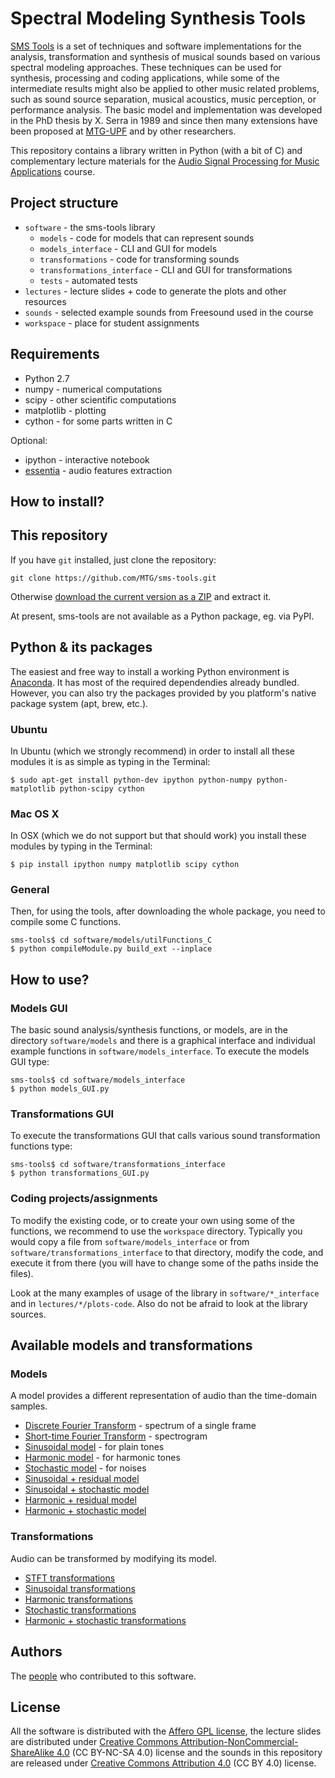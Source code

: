 # Spectral Modeling Synthesis Tools

[SMS Tools](http://mtg.upf.edu/technologies/sms) is a set of techniques and software implementations for the analysis, transformation and synthesis of musical sounds based on various spectral modeling approaches. These techniques can be used for synthesis, processing and coding applications, while some of the intermediate results might also be applied to other music related problems, such as sound source separation, musical acoustics, music perception, or performance analysis. The basic model and implementation was developed in the PhD thesis by X. Serra in 1989 and since then many extensions have been proposed at [MTG-UPF](http://mtg.upf.edu/) and by other researchers.

This repository contains a library written in Python (with a bit of C) and complementary lecture materials for the [Audio Signal Processing for Music Applications](https://www.coursera.org/course/audio) course.

## Project structure

- `software` - the sms-tools library
  - `models` - code for models that can represent sounds
  - `models_interface` - CLI and GUI for models
  - `transformations` - code for transforming sounds
  - `transformations_interface` - CLI and GUI for transformations
  - `tests` - automated tests
- `lectures` - lecture slides + code to generate the plots and other resources
- `sounds` - selected example sounds from Freesound used in the course
- `workspace` - place for student assignments

## Requirements

- Python 2.7
- numpy - numerical computations
- scipy - other scientific computations
- matplotlib - plotting
- cython - for some parts written in C

Optional:

- ipython - interactive notebook
- [essentia](http://essentia.upf.edu/) - audio features extraction

## How to install?

## This repository

If you have `git` installed, just clone the repository:

```
git clone https://github.com/MTG/sms-tools.git
```

Otherwise [download the current version as a ZIP](https://github.com/MTG/sms-tools/archive/master.zip) and extract it.

At present, sms-tools are not available as a Python package, eg. via PyPI.

## Python & its packages

The easiest and free way to install a working Python environment is [Anaconda](https://www.continuum.io/downloads). It has most of the required dependendies already bundled. However, you can also try the packages provided by you platform's native package system (apt, brew, etc.).

### Ubuntu

In Ubuntu (which we strongly recommend) in order to install all these modules it is as simple as typing in the Terminal:

```
$ sudo apt-get install python-dev ipython python-numpy python-matplotlib python-scipy cython
```

### Mac OS X

In OSX (which we do not support but that should work) you install these modules by typing in the Terminal:

```
$ pip install ipython numpy matplotlib scipy cython
```

### General

Then, for using the tools, after downloading the whole package, you need to compile some C functions.

```
sms-tools$ cd software/models/utilFunctions_C
$ python compileModule.py build_ext --inplace
```

## How to use?

### Models GUI

The basic sound analysis/synthesis functions, or models, are in the directory `software/models` and there is a graphical interface and individual example functions in `software/models_interface`. To execute the models GUI type:

```
sms-tools$ cd software/models_interface
$ python models_GUI.py
```

### Transformations GUI

To execute the transformations GUI that calls various sound transformation functions type:

```
sms-tools$ cd software/transformations_interface
$ python transformations_GUI.py
```

### Coding projects/assignments

To modify the existing code, or to create your own using some of the functions, we recommend to use the `workspace` directory. Typically you would copy a file from `software/models_interface` or from `software/transformations_interface` to that directory, modify the code, and execute it from there (you will have to change some of the paths inside the files).

Look at the many examples of usage of the library in `software/*_interface` and in `lectures/*/plots-code`. Also do not be afraid to look at the library sources.

## Available models and transformations

### Models

A model provides a different representation of audio than the time-domain samples.

- [Discrete Fourier Transform](software/models/dftModel.py) - spectrum of a single frame
- [Short-time Fourier Transform](software/models/stft.py) - spectrogram
- [Sinusoidal model](software/models/sineModel.py) - for plain tones
- [Harmonic model](software/models/harmonicModel.py) - for harmonic tones
- [Stochastic model](software/models/stochasticModel.py) - for noises
- [Sinusoidal + residual model](software/models/sprModel.py)
- [Sinusoidal + stochastic model](software/models/spsModel.py)
- [Harmonic + residual model](software/models/hprModel.py)
- [Harmonic + stochastic model](software/models/hpsModel.py)

### Transformations

Audio can be transformed by modifying its model.

- [STFT transformations](stftTransformations.py)
- [Sinusoidal transformations](sineTransformations.py)
- [Harmonic transformations](harmonicTransformations.py)
- [Stochastic transformations](stochasticTransformations.py)
- [Harmonic + stochastic transformations](hpsTransformations.py)

## Authors

The [people](AUTHORS) who contributed to this software.

## License

All the software is distributed with the [Affero GPL license](http://www.gnu.org/licenses/agpl-3.0.en.html), the lecture slides are distributed under [Creative Commons Attribution-NonCommercial-ShareAlike 4.0](http://creativecommons.org/licenses/by-nc-sa/4.0/) (CC BY-NC-SA 4.0) license and the sounds in this repository are released under [Creative Commons Attribution 4.0](http://creativecommons.org/licenses/by/4.0/) (CC BY 4.0) license.
